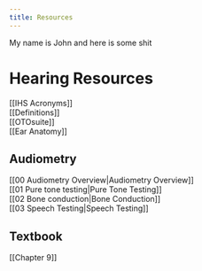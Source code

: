 ```yaml
---
title: Resources
---
```


My name is John and here is some shit  
# Hearing Resources
[[IHS Acronyms]]    
[[Definitions]]   
[[OTOsuite]]   
[[Ear Anatomy]]   
## Audiometry
[[00 Audiometry Overview|Audiometry Overview]]   
[[01 Pure tone testing|Pure Tone Testing]]  
[[02 Bone conduction|Bone Conduction]]   
[[03 Speech Testing|Speech Testing]]   

## Textbook
[[Chapter 9]]
